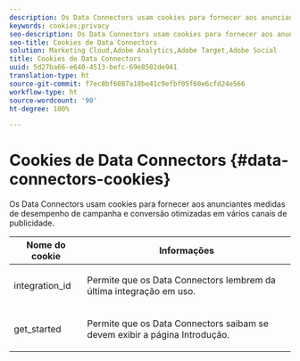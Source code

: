 ```yaml
---
description: Os Data Connectors usam cookies para fornecer aos anunciantes medidas de desempenho de campanha e conversão otimizadas em vários canais de publicidade.
keywords: cookies;privacy
seo-description: Os Data Connectors usam cookies para fornecer aos anunciantes medidas de desempenho de campanha e conversão otimizadas em vários canais de publicidade.
seo-title: Cookies de Data Connectors
solution: Marketing Cloud,Adobe Analytics,Adobe Target,Adobe Social
title: Cookies de Data Connectors
uuid: 5d27ba66-e640-4513-befc-69e8502de941
translation-type: ht
source-git-commit: f7ec8bf6087a18be41c9efbf05f60e6cfd24e566
workflow-type: ht
source-wordcount: '90'
ht-degree: 100%

---
```



# Cookies de Data Connectors {#data-connectors-cookies}

Os Data Connectors usam cookies para fornecer aos anunciantes medidas de desempenho de campanha e conversão otimizadas em vários canais de publicidade.

<table id="table_54B402C6E19C4A70B1E27BC9DFF776EB"> 
 <thead> 
  <tr> 
   <th colname="col1" class="entry"> Nome do cookie </th> 
   <th colname="col2" class="entry"> Informações </th> 
  </tr> 
 </thead>
 <tbody> 
  <tr> 
   <td colname="col1"> <p>integration_id </p> </td> 
   <td colname="col2"> <p>Permite que os Data Connectors lembrem da última integração em uso. </p> </td> 
  </tr> 
  <tr> 
   <td colname="col1"> <p>get_started </p> </td> 
   <td colname="col2"> <p>Permite que os Data Connectors saibam se devem exibir a página <span class="wintitle">Introdução</span>. </p> </td> 
  </tr> 
 </tbody> 
</table>


